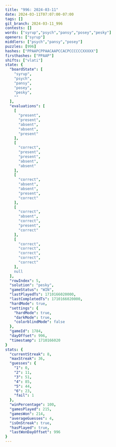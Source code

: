 ```yaml
---
title: "996: 2024-03-11"
date: 2024-03-11T07:07:00-07:00
tags: []
git_branch: 2024-03-11_996
contests: []
words: ["syrup","psych","pansy","posey","pesky"]
openers: ["syrup"]
middlers: ["psych","pansy","posey"]
puzzles: [996]
hashes: ["PPAAPCPPAACAAPCCACPCCCCCCXXXXX"]
firsthashes: ["PPAAP"]
shifts: ["vlati"]
state: {
  "boardState": [
    "syrup",
    "psych",
    "pansy",
    "posey",
    "pesky",
    ""
  ],
  "evaluations": [
    [
      "present",
      "present",
      "absent",
      "absent",
      "present"
    ],
    [
      "correct",
      "present",
      "present",
      "absent",
      "absent"
    ],
    [
      "correct",
      "absent",
      "absent",
      "present",
      "correct"
    ],
    [
      "correct",
      "absent",
      "correct",
      "present",
      "correct"
    ],
    [
      "correct",
      "correct",
      "correct",
      "correct",
      "correct"
    ],
    null
  ],
  "rowIndex": 5,
  "solution": "pesky",
  "gameStatus": "WIN",
  "lastPlayedTs": 1710166020000,
  "lastCompletedTs": 1710166020000,
  "hardMode": true,
  "settings": {
    "hardMode": true,
    "darkMode": true,
    "colorblindMode": false
  },
  "gameId": 1784,
  "dayOffset": 996,
  "timestamp": 1710166020
}
stats: {
  "currentStreak": 8,
  "maxStreak": 36,
  "guesses": {
    "1": 0,
    "2": 11,
    "3": 51,
    "4": 85,
    "5": 44,
    "6": 23,
    "fail": 1
  },
  "winPercentage": 100,
  "gamesPlayed": 215,
  "gamesWon": 214,
  "averageGuesses": 4,
  "isOnStreak": true,
  "hasPlayed": true,
  "lastWonDayOffset": 996
}
---
```

<!-- more -->

